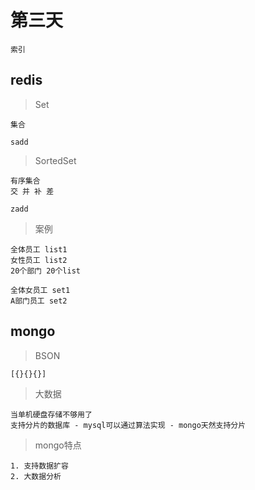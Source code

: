 # 第三天


```
索引
```

## redis

> Set
```
集合

sadd
```

> SortedSet
```
有序集合
交 并 补 差

zadd
```

> 案例
```
全体员工 list1
女性员工 list2
20个部门 20个list

全体女员工 set1
A部门员工 set2
```


## mongo

> BSON
```
[{}{}{}]
```
> 大数据
```
当单机硬盘存储不够用了
支持分片的数据库 - mysql可以通过算法实现 - mongo天然支持分片
```

> mongo特点
```
1. 支持数据扩容
2. 大数据分析
```